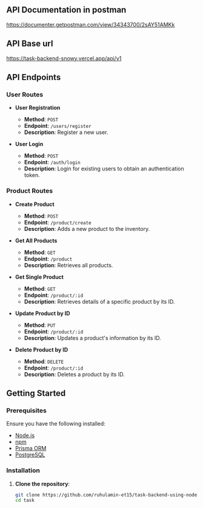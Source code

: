 ## API Documentation in postman

https://documenter.getpostman.com/view/34343700/2sAY51AMKk

## API Base url

https://task-backend-snowy.vercel.app/api/v1

## API Endpoints

### User Routes

- **User Registration**

  - **Method**: `POST`
  - **Endpoint**: `/users/register`
  - **Description**: Register a new user.

- **User Login**
  - **Method**: `POST`
  - **Endpoint**: `/auth/login`
  - **Description**: Login for existing users to obtain an authentication token.

### Product Routes

- **Create Product**

  - **Method**: `POST`
  - **Endpoint**: `/product/create`
  - **Description**: Adds a new product to the inventory.

- **Get All Products**

  - **Method**: `GET`
  - **Endpoint**: `/product`
  - **Description**: Retrieves all products.

- **Get Single Product**

  - **Method**: `GET`
  - **Endpoint**: `/product/:id`
  - **Description**: Retrieves details of a specific product by its ID.

- **Update Product by ID**

  - **Method**: `PUT`
  - **Endpoint**: `/product/:id`
  - **Description**: Updates a product's information by its ID.

- **Delete Product by ID**
  - **Method**: `DELETE`
  - **Endpoint**: `/product/:id`
  - **Description**: Deletes a product by its ID.

## Getting Started

### Prerequisites

Ensure you have the following installed:

- [Node.js](https://nodejs.org/)
- [npm](https://www.npmjs.com/)
- [Prisma ORM](https://www.prisma.io/)
- [PostgreSQL](https://www.postgresql.org/)

### Installation

1. **Clone the repository**:
   ```bash
   git clone https://github.com/ruhulamin-et15/task-backend-using-node-prisma-postgresql
   cd task
   ```
